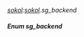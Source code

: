 _[sokol](../../modules/sokol/sokol-module.md):[sokol](../../modules/sokol/sokol-module.md).sg\_backend_
##### Enum sg\_backend
